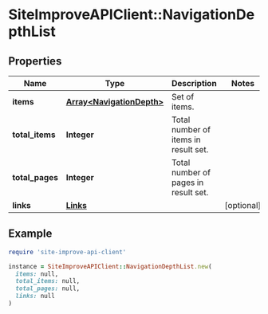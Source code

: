 # SiteImproveAPIClient::NavigationDepthList

## Properties

| Name | Type | Description | Notes |
| ---- | ---- | ----------- | ----- |
| **items** | [**Array&lt;NavigationDepth&gt;**](NavigationDepth.md) | Set of items. |  |
| **total_items** | **Integer** | Total number of items in result set. |  |
| **total_pages** | **Integer** | Total number of pages in result set. |  |
| **links** | [**Links**](Links.md) |  | [optional] |

## Example

```ruby
require 'site-improve-api-client'

instance = SiteImproveAPIClient::NavigationDepthList.new(
  items: null,
  total_items: null,
  total_pages: null,
  links: null
)
```

